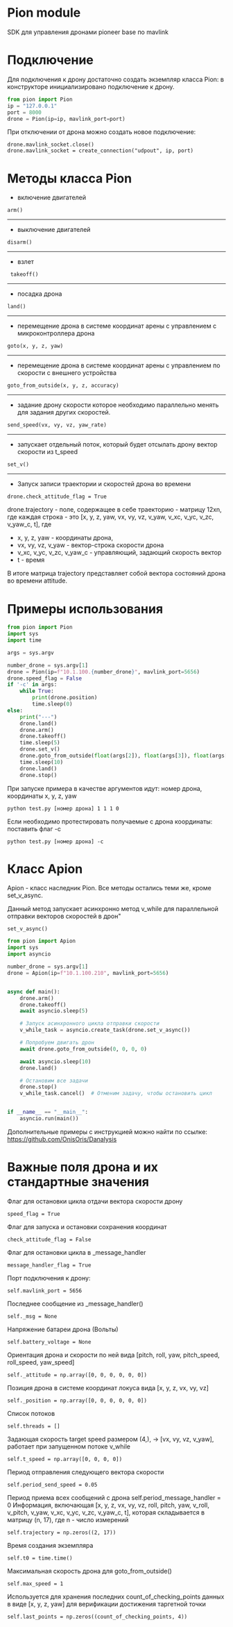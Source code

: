 # Pion module

SDK для управления дронами pioneer base по mavlink

# Подключение
Для подключения к дрону достаточно создать экземпляр класса Pion: в конструкторе инициализировано 
подключение к дрону. 
```python
from pion import Pion
ip = "127.0.0.1"
port = 8000
drone = Pion(ip=ip, mavlink_port=port)
```

При отключении от дрона можно создать новое подключение:
```commandline
drone.mavlink_socket.close()
drone.mavlink_socket = create_connection("udpout", ip, port)
```

# Методы класса Pion
- включение двигателей
```
arm()
``` 
---
 - выключение двигателей
```
disarm()
```
---
 - взлет
```
 takeoff()
```
---
 - посадка дрона
```
land()
```
---
- перемещение дрона в системе координат арены с управлением с микроконтроллера дрона
```
goto(x, y, z, yaw) 
```
---
- перемещение дрона в системе координат арены с управлением по скорости с внешнего устройства
```
goto_from_outside(x, y, z, accuracy) 
```
---
- задание дрону скорости которое необходимо параллельно менять для 
задания других скоростей. 
```
send_speed(vx, vy, vz, yaw_rate)
```
---
- запускает отдельный поток, который будет отсылать дрону вектор скорости из t_speed

```
set_v()
``` 

---

- Запуск записи траектории и скоростей дрона во времени
```
drone.check_attitude_flag = True
```
drone.trajectory - поле, содержащее в себе траекторию - матрицу 12xn, где каждая строка -
это [x, y, z, yaw, vx, vy, vz, v_yaw, v_xc, v_yc, v_zc, v_yaw_c, t], где

- x, y, z, yaw - координаты дрона,
- vx, vy, vz, v_yaw - вектор-строка скорости дрона
- v_xc, v_yc, v_zc, v_yaw_c - управляющий, задающий скорость вектор 
- t - время

В итоге матрица trajectory представляет собой вектора состояний дрона во времени attitude.

# Примеры использования

```python
from pion import Pion
import sys
import time

args = sys.argv

number_drone = sys.argv[1]
drone = Pion(ip=f"10.1.100.{number_drone}", mavlink_port=5656)
drone.speed_flag = False
if '-c' in args:
    while True:
        print(drone.position)
        time.sleep(0)
else:
    print("---")
    drone.land()
    drone.arm()
    drone.takeoff()
    time.sleep(5)
    drone.set_v()
    drone.goto_from_outside(float(args[2]), float(args[3]), float(args[4]), float(args[5]))
    time.sleep(10)
    drone.land()
    drone.stop()
```
При запуске примера в качестве аргументов идут: номер дрона, координаты x, y, z, yaw
```commandline
python test.py [номер дрона] 1 1 1 0
```
Если необходимо протестировать получаемые с дрона координаты: поставить флаг -c
```commandline
python test.py [номер дрона] -с
```
# Класс Apion
Apion - класс наследник Pion.
Все методы остались теми же, кроме set_v_async. 

Данный метод запускает асинхронно метод v_while для 
параллельной отправки векторов скоростей в дрон"
```
set_v_async()
```

```python
from pion import Apion
import sys
import asyncio

number_drone = sys.argv[1]
drone = Apion(ip=f"10.1.100.210", mavlink_port=5656)


async def main():
    drone.arm()
    drone.takeoff()
    await asyncio.sleep(5)

    # Запуск асинхронного цикла отправки скорости
    v_while_task = asyncio.create_task(drone.set_v_async())

    # Попробуем двигать дрон
    await drone.goto_from_outside(0, 0, 0, 0)

    await asyncio.sleep(10)
    drone.land()

    # Остановим все задачи
    drone.stop()
    v_while_task.cancel()  # Отменим задачу, чтобы остановить цикл


if __name__ == "__main__":
    asyncio.run(main())
```

Дополнительные примеры с инструкцией можно найти по ссылке:
https://github.com/OnisOris/Danalysis

# Важные поля дрона и их стандартные значения

Флаг для остановки цикла отдачи вектора скорости дрону
```
speed_flag = True
```
Флаг для запуска и остановки сохранения координат
```
check_attitude_flag = False
```

Флаг для остановки цикла в _message_handler
```
message_handler_flag = True
```
Порт подключения к дрону:
```
self.mavlink_port = 5656
```
Последнее сообщение из _message_handler()
```
self._msg = None
```

Напряжение батареи дрона (Вольты)
```
self.battery_voltage = None
```
Ориентация дрона и скорости по ней вида [pitch, roll, yaw, pitch_speed, roll_speed, yaw_speed]
```
self._attitude = np.array([0, 0, 0, 0, 0, 0])
```
Позиция дрона в системе координат локуса вида [x, y, z, vx, vy, vz]
```
self._position = np.array([0, 0, 0, 0, 0, 0])
```

Список потоков
```
self.threads = []
```

Задающая скорость target speed размером (4,), -> [vx, vy, vz, v_yaw], работает при запущенном потоке v_while
```
self.t_speed = np.array([0, 0, 0, 0])
```
Период отправления следующего вектора скорости
```
self.period_send_speed = 0.05
```
Период приема всех сообщений с дрона
self.period_message_handler = 0
Информация, включающая [x, y, z, vx, vy, vz, roll, pitch, yaw, v_roll, v_pitch, v_yaw, v_xc, v_yc, v_zc, v_yaw_c, t],
которая складывается в матрицу (n, 17), где n - число измерений
```
self.trajectory = np.zeros((2, 17))
```

Время создания экземпляра
```
self.t0 = time.time()
```
Максимальная скорость дрона для goto_from_outside()
```
self.max_speed = 1
```
Используется для хранения последних count_of_checking_points данных в виде [x, y, z, yaw] для верификации достижения таргетной точки
```
self.last_points = np.zeros((count_of_checking_points, 4))
```
